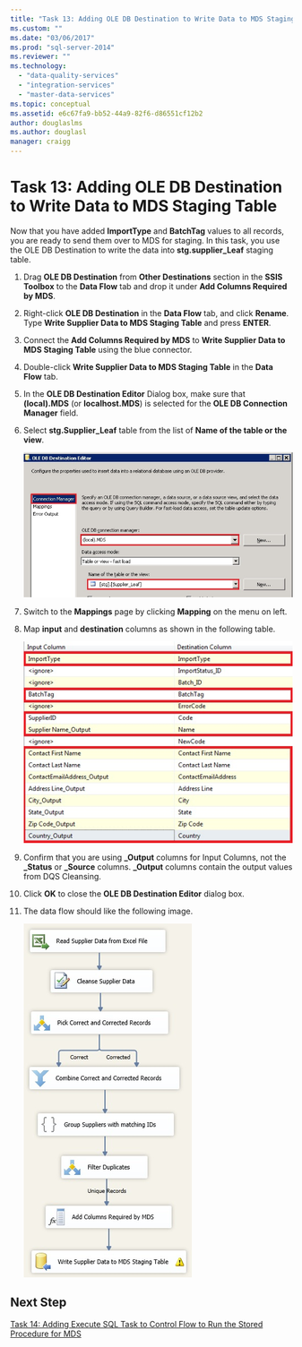 ```yaml
---
title: "Task 13: Adding OLE DB Destination to Write Data to MDS Staging Table | Microsoft Docs"
ms.custom: ""
ms.date: "03/06/2017"
ms.prod: "sql-server-2014"
ms.reviewer: ""
ms.technology: 
  - "data-quality-services"
  - "integration-services"
  - "master-data-services"
ms.topic: conceptual
ms.assetid: e6c67fa9-bb52-44a9-82f6-d86551cf12b2
author: douglaslms
ms.author: douglasl
manager: craigg
---
```

# Task 13: Adding OLE DB Destination to Write Data to MDS Staging Table
  Now that you have added **ImportType** and **BatchTag** values to all records, you are ready to send them over to MDS for staging. In this task, you use the OLE DB Destination to write the data into **stg.supplier_Leaf** staging table.  
  
1.  Drag **OLE DB Destination** from **Other Destinations** section in the **SSIS Toolbox** to the **Data Flow** tab and drop it under **Add Columns Required by MDS**.  
  
2.  Right-click **OLE DB Destination** in the **Data Flow** tab, and click **Rename**. Type **Write Supplier Data to MDS Staging Table** and press **ENTER**.  
  
3.  Connect the **Add Columns Required by MDS** to **Write Supplier Data to MDS Staging Table** using the blue connector.  
  
4.  Double-click **Write Supplier Data to MDS Staging Table** in the **Data Flow** tab.  
  
5.  In the **OLE DB Destination Editor** Dialog box, make sure that **(local).MDS** (or **localhost.MDS**) is selected for the **OLE DB Connection Manager** field.  
  
6.  Select **stg.Supplier_Leaf** table from the list of **Name of the table or the view**.  
  
     ![OLEDB Destination Editor](../../2014/tutorials/media/et-addingoledbdestinationtowdtomdsst-01.jpg "OLEDB Destination Editor")  
  
7.  Switch to the **Mappings** page by clicking **Mapping** on the menu on left.  
  
8.  Map **input** and **destination** columns as shown in the following table.  
  
     ![OLEDB Destination Editor - Mappings](../../2014/tutorials/media/et-addingoledbdestinationtowdtomdsst-02.jpg "OLEDB Destination Editor - Mappings")  
  
9. Confirm that you are using **_Output** columns for Input Columns, not the **_Status** or **_Source** columns. **_Output** columns contain the output values from DQS Cleansing.  
  
10. Click **OK** to close the **OLE DB Destination Editor** dialog box.  
  
11. The data flow should like the following image.  
  
     ![Completed Data Flow](../../2014/tutorials/media/et-addingoledbdestinationtowdtomdsst-03.jpg "Completed Data Flow")  
  
## Next Step  
 [Task 14: Adding Execute SQL Task to Control Flow to Run the Stored Procedure for MDS](../../2014/tutorials/task-14-add-execute-to-control-flow-run-mds-stored-procedure.md)  
  
  
